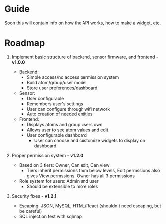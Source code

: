 # Guide

Soon this will contain info on how the API works, how to make a widget, etc.

# Roadmap

 1. Implement basic structure of backend, sensor firmware, and frontend - **v1.0.0**
      - Backend:
        - Simple access/no access permission system
        - Build atom/group/user model
        - Store user preferences/dashboard
      - Sensor:
        - User configurable
        - Remembers user's settings
        - User can configure through wifi network
        - Auto creation of needed entities
      - Frontend:
        - Displays atoms and group users own
        - Allows user to see atom values and edit
        - User configurable dashboard
            - User can choose and customize widgets to display on dashboard
        
 2. Proper permission system - **v1.2.0**
      - Based on 3 tiers: Owner, Can edit, Can view
        - Tiers inherit permissions from below levels, Edit permssions also gives View permssions. Owner has all 3 permissions
      - Role system for users: Admin and user
        - Should be extensible to more roles
    
 3. Security fixes - **v1.2.1**
      - Escaping: JSON, MySQL, HTML/React (shouldn't need escaping, but be careful)
      - SQL injection test with sqlmap
